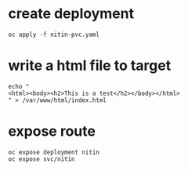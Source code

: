 # create deployment
```
oc apply -f nitin-pvc.yaml
```

# write a html file to target
```
echo "
<html><body><h2>This is a test</h2></body></html>
" > /var/www/html/index.html
```

# expose route
```
oc expose deployment nitin 
oc expose svc/nitin
```
